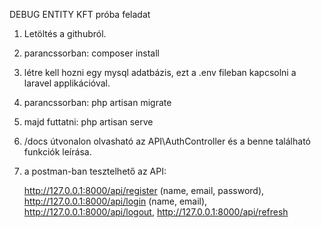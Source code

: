 DEBUG ENTITY KFT próba feladat


1. Letöltés a githubról.

2. parancssorban: composer install

3. létre kell hozni egy mysql adatbázis, ezt a .env fileban kapcsolni a laravel applikációval.

4. parancssorban: php artisan migrate

5. majd futtatni: php artisan serve

6. /docs útvonalon olvasható az API\AuthController és a benne található funkciók leírása.
7. a postman-ban tesztelhető az API:

   http://127.0.0.1:8000/api/register (name, email, password),
   http://127.0.0.1:8000/api/login (name, email),
   http://127.0.0.1:8000/api/logout,
   http://127.0.0.1:8000/api/refresh

